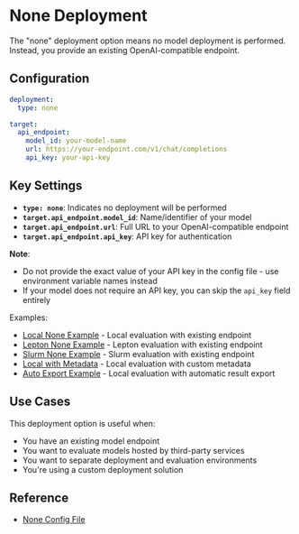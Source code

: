 # None Deployment

The "none" deployment option means no model deployment is performed. Instead, you provide an existing OpenAI-compatible endpoint.

## Configuration

```yaml
deployment:
  type: none

target:
  api_endpoint:
    model_id: your-model-name
    url: https://your-endpoint.com/v1/chat/completions
    api_key: your-api-key
```

## Key Settings

- **`type: none`**: Indicates no deployment will be performed
- **`target.api_endpoint.model_id`**: Name/identifier of your model
- **`target.api_endpoint.url`**: Full URL to your OpenAI-compatible endpoint
- **`target.api_endpoint.api_key`**: API key for authentication

**Note**: 
- Do not provide the exact value of your API key in the config file - use environment variable names instead
- If your model does not require an API key, you can skip the `api_key` field entirely

Examples:
- [Local None Example](https://gitlab-master.nvidia.com/dl/JoC/competitive_evaluation/nv-eval-platform/-/blob/main/nemo_evaluator_launcher/examples/local_llama_3_1_8b_instruct.yaml?ref_type=heads) - Local evaluation with existing endpoint
- [Lepton None Example](https://gitlab-master.nvidia.com/dl/JoC/competitive_evaluation/nv-eval-platform/-/blob/main/nemo_evaluator_launcher/examples/lepton_none_llama_3_1_8b_instruct.yaml?ref_type=heads) - Lepton evaluation with existing endpoint
- [Slurm None Example](https://gitlab-master.nvidia.com/dl/JoC/competitive_evaluation/nv-eval-platform/-/blob/main/nemo_evaluator_launcher/examples/slurm_no_deployment_llama_3_1_8b_instruct.yaml?ref_type=heads) - Slurm evaluation with existing endpoint
- [Local with Metadata](https://gitlab-master.nvidia.com/dl/JoC/competitive_evaluation/nv-eval-platform/-/blob/main/nemo_evaluator_launcher/examples/local_with_user_provided_metadata.yaml?ref_type=heads) - Local evaluation with custom metadata
- [Auto Export Example](https://gitlab-master.nvidia.com/dl/JoC/competitive_evaluation/nv-eval-platform/-/blob/main/nemo_evaluator_launcher/examples/local_auto_export_llama_3_1_8b_instruct.yaml?ref_type=heads) - Local evaluation with automatic result export

## Use Cases

This deployment option is useful when:
- You have an existing model endpoint
- You want to evaluate models hosted by third-party services
- You want to separate deployment and evaluation environments
- You're using a custom deployment solution

## Reference

- [None Config File](https://gitlab-master.nvidia.com/dl/JoC/competitive_evaluation/nv-eval-platform/-/blob/main/nemo_evaluator_launcher/src/nemo_evaluator_launcher/configs/deployment/none.yaml?ref_type=heads)
